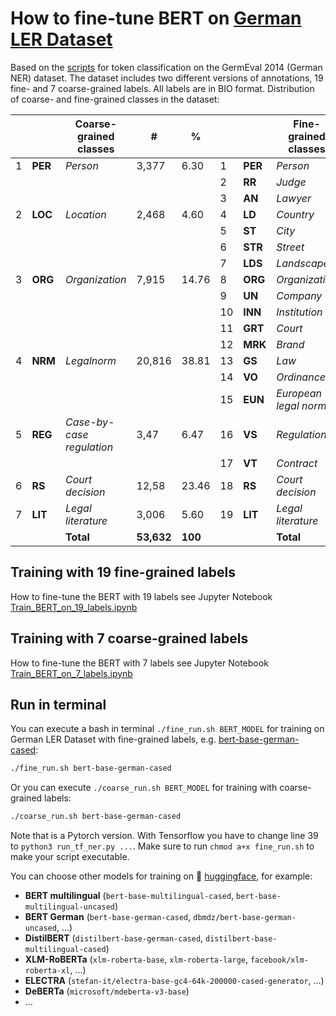 # How to fine-tune BERT on [German LER Dataset](https://github.com/elenanereiss/Legal-Entity-Recognition)

Based on the [scripts](https://github.com/huggingface/transformers/tree/main/examples/legacy/token-classification) for token classification on the GermEval 2014 (German NER) dataset. The dataset includes two different versions of annotations, 19 fine- and 7 coarse-grained labels. All labels are in BIO format. Distribution of coarse- and fine-grained classes in the dataset:

|   |         | **Coarse-grained classes** | **#**      | **%**   |    |         | **Fine-grained classes** | **#**      | **%**   |
|---|---------|----------------------------|------------|---------|----|---------|--------------------------|------------|---------|
| 1 | **PER** | _Person_                   | 3,377      | 6.30    | 1  | **PER** | _Person_                 | 1,747      | 3.26    |
|   |         |                            |            |         | 2  | **RR**  | _Judge_                  | 1,519      | 2.83    |
|   |         |                            |            |         | 3  | **AN**  | _Lawyer_                 | 111        | 0.21    |
| 2 | **LOC** | _Location_                 | 2,468      | 4.60    | 4  | **LD**  | _Country_                | 1,429      | 2.66    |
|   |         |                            |            |         | 5  | **ST**  | _City_                   | 705        | 1.31    |
|   |         |                            |            |         | 6  | **STR** | _Street_                 | 136        | 0.25    |
|   |         |                            |            |         | 7  | **LDS** | _Landscape_              | 198        | 0.37    |
| 3 | **ORG** | _Organization_             | 7,915      | 14.76   | 8  | **ORG** | _Organization_           | 1,166      | 2.17    |
|   |         |                            |            |         | 9  | **UN**  | _Company_                | 1,058      | 1.97    |
|   |         |                            |            |         | 10 | **INN** | _Institution_            | 2,196      | 04.09   |
|   |         |                            |            |         | 11 | **GRT** | _Court_                  | 3,212      | 5.99    |
|   |         |                            |            |         | 12 | **MRK** | _Brand_                  | 283        | 0.53    |
| 4 | **NRM** | _Legalnorm_                | 20,816     | 38.81   | 13 | **GS**  | _Law_                    | 18,52      | 34.53   |
|   |         |                            |            |         | 14 | **VO**  | _Ordinance_              | 797        | 1.49    |
|   |         |                            |            |         | 15 | **EUN** | _European legal norm_    | 1,499      | 2.79    |
| 5 | **REG** | _Case-by-case regulation_  | 3,47       | 6.47    | 16 | **VS**  | _Regulation_             | 607        | 1.13    |
|   |         |                            |            |         | 17 | **VT**  | _Contract_               | 2,863      | 5.34    |
| 6 | **RS**  | _Court decision_           | 12,58      | 23.46   | 18 | **RS**  | _Court decision_         | 12,58      | 23.46   |
| 7 | **LIT** | _Legal literature_         | 3,006      | 5.60    | 19 | **LIT** | _Legal literature_       | 3,006      | 5.60    |
|   |         | **Total**                  | **53,632** | **100** |    |         | **Total**                | **53,632** | **100** |

## Training with 19 fine-grained labels

How to fine-tune the BERT with 19 labels see Jupyter Notebook [Train_BERT_on_19_labels.ipynb](https://github.com/elenanereiss/bert-legal-ner/blob/main/Train_BERT_on_19_labels.ipynb)

## Training with 7 coarse-grained labels

How to fine-tune the BERT with 7 labels see Jupyter Notebook [Train_BERT_on_7_labels.ipynb](https://github.com/elenanereiss/bert-legal-ner/blob/main/Train_BERT_on_7_labels.ipynb)

## Run in terminal

You can execute a bash in terminal `./fine_run.sh BERT_MODEL` for training on German LER Dataset with fine-grained labels, e.g. [bert-base-german-cased](https://huggingface.co/bert-base-german-cased):

```bash
./fine_run.sh bert-base-german-cased
``` 

Or you can execute `./coarse_run.sh BERT_MODEL` for training with coarse-grained labels:

```bash
./coarse_run.sh bert-base-german-cased
``` 

Note that is a Pytorch version. With Tensorflow you have to change line 39 to `python3 run_tf_ner.py ...`. Make sure to run `chmod a+x fine_run.sh` to make your script executable.

You can choose other models for training on 🤗 [huggingface](https://huggingface.co/models?language=de&pipeline_tag=fill-mask&sort=downloads), for example:

- **BERT multilingual** (`bert-base-multilingual-cased`, `bert-base-multilingual-uncased`)
- **BERT German** (`bert-base-german-cased`, `dbmdz/bert-base-german-uncased`, ...)
- **DistilBERT** (`distilbert-base-german-cased`, `distilbert-base-multilingual-cased`)
- **XLM-RoBERTa** (`xlm-roberta-base`, `xlm-roberta-large`, `facebook/xlm-roberta-xl`, ...)
- **ELECTRA** (`stefan-it/electra-base-gc4-64k-200000-cased-generator`, ...)
- **DeBERTa** (`microsoft/mdeberta-v3-base`)
- ...
